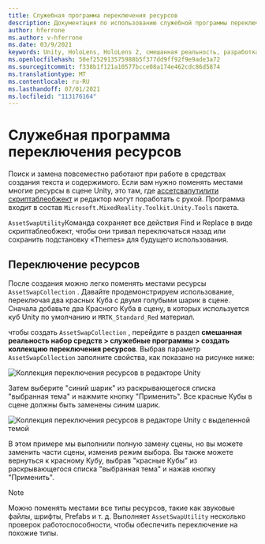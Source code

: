 ```yaml
---
title: Служебная программа переключения ресурсов
description: Документация по использованию служебной программы переключения ресурсов в МРТК для Unity.
author: hferrone
ms.author: v-hferrone
ms.date: 03/9/2021
keywords: Unity, HoloLens, HoloLens 2, смешанная реальность, разработка, мртк
ms.openlocfilehash: 50ef252913575988b5f377dd9ff92f9e9ade3a72
ms.sourcegitcommit: f338b1f121a10577bcce08a174e462cdc86d5874
ms.translationtype: MT
ms.contentlocale: ru-RU
ms.lasthandoff: 07/01/2021
ms.locfileid: "113176164"
---
```

# <a name="asset-swap-utility"></a>Служебная программа переключения ресурсов

Поиск и замена повсеместно работают при работе в средствах создания текста и содержимого. Если вам нужно поменять местами многие ресурсы в сцене Unity, это там, где [ассетсвапутилити](xref:Microsoft.MixedReality.Toolkit.Utilities.Editor.AssetSwapUtility) [скриптаблеобжект](https://docs.unity3d.com/Manual/class-ScriptableObject.html) и редактор могут поработать с рукой. Программа входит в состав `Microsoft.MixedReality.Toolkit.Unity.Tools` пакета.

`AssetSwapUtility`Команда сохраняет все действия Find и Replace в виде скриптаблеобжект, чтобы они тривал переключаться назад или сохранить подстановку «Themes» для будущего использования.

## <a name="swapping-assets"></a>Переключение ресурсов

После создания можно легко поменять местами ресурсы `AssetSwapCollection` . Давайте продемонстрируем использование, переключая два красных Куба с двумя голубыми шарик в сцене. Сначала добавьте два Красного Куба в сцену, в которых используется куб Unity по умолчанию и `MRTK_Standard_Red` материал.

чтобы создать `AssetSwapCollection` , перейдите в раздел **смешанная реальность набор средств > служебные программы > создать коллекцию переключения ресурсов**. Выбрав параметр `AssetSwapCollection` заполните свойства, как показано на рисунке ниже:

![Коллекция переключения ресурсов в редакторе Unity](images/asset-swap-img-01.png)

Затем выберите "синий шарик" из раскрывающегося списка "выбранная тема" и нажмите кнопку "Применить". Все красные Кубы в сцене должны быть заменены синим шарик.

![Коллекция переключения ресурсов в редакторе Unity с выделенной темой](images/asset-swap-img-02.png)

В этом примере мы выполнили полную замену сцены, но вы можете заменить части сцены, изменив режим выбора. Вы также можете вернуться к красному Кубу, выбрав "красные Кубы" из раскрывающегося списка "выбранная тема" и нажав кнопку "Применить".

> [!NOTE]
> Можно поменять местами все типы ресурсов, такие как звуковые файлы, шрифты, Prefabs и т. д. Выполняет `AssetSwapUtility` несколько проверок работоспособности, чтобы обеспечить переключение на похожие типы.
